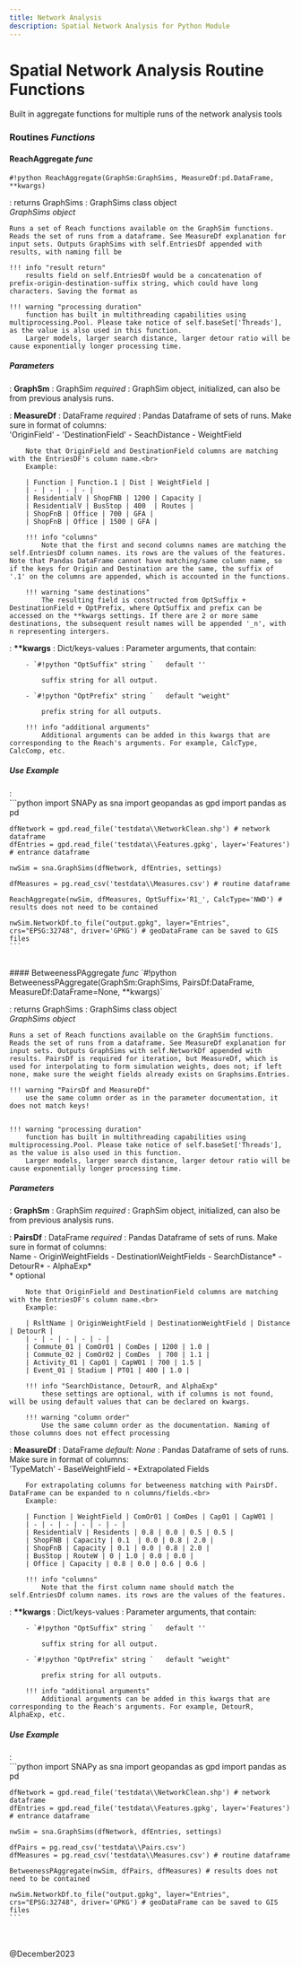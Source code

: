 ```yaml
---
title: Network Analysis
description: Spatial Network Analysis for Python Module
---
```


# Spatial Network Analysis Routine Functions

Built in aggregate functions for multiple runs of the network analysis tools

### Routines <i>Functions</i>

#### ReachAggregate <i> func </i>
`#!python ReachAggregate(GraphSm:GraphSims, MeasureDf:pd.DataFrame, **kwargs)`

:   returns GraphSims : GraphSims class object <br>
    <i>GraphSims object</i>

    Runs a set of Reach functions available on the GraphSim functions. Reads the set of runs from a dataframe. See MeasureDf explanation for input sets. Outputs GraphSims with self.EntriesDf appended with results, with naming fill be

    !!! info "result return"
        results field on self.EntriesDf would be a concatenation of prefix-origin-destination-suffix string, which could have long characters. Saving the format as 
    
    !!! warning "processing duration"
        function has built in multithreading capabilities using multiprocessing.Pool. Please take notice of self.baseSet['Threads'], as the value is also used in this function.
        Larger models, larger search distance, larger detour ratio will be cause exponentially longer processing time.

##### Parameters

:   <b>GraphSm</b> : GraphSim <i>required</i>
    :   GraphSim object, initialized, can also be from previous analysis runs.

:   <b>MeasureDf</b> : DataFrame <i>required</i>
    :   Pandas Dataframe of sets of runs. Make sure in format of columns:
        <br>'OriginField' - 'DestinationField' - SeachDistance - WeightField

        Note that OriginField and DestinationField columns are matching with the EntriesDF's column name.<br>
        Example:

        | Function | Function.1 | Dist | WeightField |
        | - | - | - | - |
        | ResidentialV | ShopFNB | 1200 | Capacity |
        | ResidentialV | BusStop | 400  | Routes |
        | ShopFnB | Office | 700 | GFA |
        | ShopFnB | Office | 1500 | GFA |

        !!! info "columns"
            Note that the first and second columns names are matching the self.EntriesDf column names. its rows are the values of the features. Note that Pandas DataFrame cannot have matching/same column name, so if the keys for Origin and Destination are the same, the suffix of '.1' on the columns are appended, which is accounted in the functions.

        !!! warning "same destinations" 
            The resulting field is constructed from OptSuffix + DestinationField + OptPrefix, where OptSuffix and prefix can be accessed on the **kwargs settings. If there are 2 or more same destinations, the subsequent result names will be appended '_n', with n representing intergers.


:   <b>**kwargs</b> : Dict/keys-values
    :   Parameter arguments, that contain:

        - `#!python "OptSuffix" string `   default ''

            suffix string for all output.
        
        - `#!python "OptPrefix" string `   default "weight"

            prefix string for all outputs.
        
        !!! info "additional arguments" 
            Additional arguments can be added in this kwargs that are corresponding to the Reach's arguments. For example, CalcType, CalcComp, etc.

##### Use Example
:   
    ```python
    import SNAPy as sna
    import geopandas as gpd
    import pandas as pd

    dfNetwork = gpd.read_file('testdata\\NetworkClean.shp') # network dataframe
    dfEntries = gpd.read_file('testdata\\Features.gpkg', layer='Features') # entrance dataframe

    nwSim = sna.GraphSims(dfNetwork, dfEntries, settings)

    dfMeasures = pg.read_csv('testdata\\Measures.csv') # routine dataframe

    ReachAggregate(nwSim, dfMeasures, OptSuffix='R1_', CalcType='NWD') # results does not need to be contained

    nwSim.NetworkDf.to_file("output.gpkg", layer="Entries", crs="EPSG:32748", driver='GPKG') # geoDataFrame can be saved to GIS files
    ```

<br>
#### BetweenessPAggregate <i> func </i>
`#!python BetweenessPAggregate(GraphSm:GraphSims, PairsDf:DataFrame, MeasureDf:DataFrame=None, **kwargs)`

:   returns GraphSims : GraphSims class object <br>
    <i>GraphSims object</i>

    Runs a set of Reach functions available on the GraphSim functions. Reads the set of runs from a dataframe. See MeasureDf explanation for input sets. Outputs GraphSims with self.NetworkDf appended with results. PairsDf is required for iteration, but MeasureDf, which is used for interpolating to form simulation weights, does not; if left none, make sure the weight fields already exists on Graphsims.Entries.

    !!! warning "PairsDf and MeasureDf"
        use the same column order as in the parameter documentation, it does not match keys!

    
    !!! warning "processing duration"
        function has built in multithreading capabilities using multiprocessing.Pool. Please take notice of self.baseSet['Threads'], as the value is also used in this function.
        Larger models, larger search distance, larger detour ratio will be cause exponentially longer processing time.

##### Parameters

:   <b>GraphSm</b> : GraphSim <i>required</i>
    :   GraphSim object, initialized, can also be from previous analysis runs.

:   <b>PairsDf</b> : DataFrame <i>required</i>
    :   Pandas Dataframe of sets of runs. Make sure in format of columns:
        <br>Name - OriginWeightFields - DestinationWeightFields - SearchDistance* - DetourR* - AlphaExp*
        <br> * optional

        Note that OriginField and DestinationField columns are matching with the EntriesDF's column name.<br>
        Example:

        | RsltName | OriginWeightField | DestinationWeightField | Distance | DetourR |
        | - | - | - | - | - |
        | Commute_01 | ComOr01 | ComDes | 1200 | 1.0 |
        | Commute_02 | ComOr02 | ComDes  | 700 | 1.1 |
        | Activity_01 | Cap01 | CapW01 | 700 | 1.5 |
        | Event_01 | Stadium | PT01 | 400 | 1.0 |

        !!! info "SearchDistance, DetourR, and AlphaExp"
            these settings are optional, with if columns is not found, will be using default values that can be declared on kwargs.

        !!! warning "column order" 
            Use the same column order as the documentation. Naming of those columns does not effect processing

:   <b>MeasureDf</b> : DataFrame <i>default: None</i>
    :   Pandas Dataframe of sets of runs. Make sure in format of columns:
        <br>'TypeMatch' - BaseWeightField - *Extrapolated Fields

        For extrapolating columns for betweeness matching with PairsDf. DataFrame can be expanded to n columns/fields.<br>
        Example:

        | Function | WeightField | ComOr01 | ComDes | Cap01 | CapW01 |
        | - | - | - | - | - | - |
        | ResidentialV | Residents | 0.8 | 0.0 | 0.5 | 0.5 |
        | ShopFNB | Capacity | 0.1  | 0.0 | 0.8 | 2.0 |
        | ShopFnB | Capacity | 0.1 | 0.0 | 0.8 | 2.0 |
        | BusStop | RouteW | 0 | 1.0 | 0.0 | 0.0 |
        | Office | Capacity | 0.8 | 0.0 | 0.6 | 0.6 |

        !!! info "columns"
            Note that the first column name should match the self.EntriesDf column names. its rows are the values of the features.

:   <b>**kwargs</b> : Dict/keys-values
    :   Parameter arguments, that contain:

        - `#!python "OptSuffix" string `   default ''

            suffix string for all output.
        
        - `#!python "OptPrefix" string `   default "weight"

            prefix string for all outputs.
        
        !!! info "additional arguments" 
            Additional arguments can be added in this kwargs that are corresponding to the Reach's arguments. For example, DetourR, AlphaExp, etc.

##### Use Example
:   
    ```python
    import SNAPy as sna
    import geopandas as gpd
    import pandas as pd

    dfNetwork = gpd.read_file('testdata\\NetworkClean.shp') # network dataframe
    dfEntries = gpd.read_file('testdata\\Features.gpkg', layer='Features') # entrance dataframe

    nwSim = sna.GraphSims(dfNetwork, dfEntries, settings)

    dfPairs = pg.read_csv('testdata\\Pairs.csv')
    dfMeasures = pg.read_csv('testdata\\Measures.csv') # routine dataframe

    BetweenessPAggregate(nwSim, dfPairs, dfMeasures) # results does not need to be contained

    nwSim.NetworkDf.to_file("output.gpkg", layer="Entries", crs="EPSG:32748", driver='GPKG') # geoDataFrame can be saved to GIS files
    ```


<br><br>
@December2023